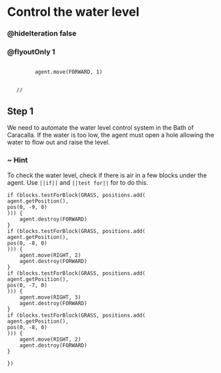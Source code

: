 # Control the water level
### @hideIteration false 
### @flyoutOnly 1


``` ghost
    
         agent.move(FORWARD, 1)
     
```
```template
   //     
```


## Step 1

We need to automate the water level control system in the Bath of Caracalla. If the water is too low, the agent must open a hole allowing the water to flow out and raise the level.

### ~ Hint 
To check the water level, check if there is air in a few blocks under the agent. Use ``||if||`` and ``||test for||``  for to do this. 

```  blocks
if (blocks.testForBlock(GRASS, positions.add(
agent.getPosition(),
pos(0, -9, 0)
))) {
    agent.destroy(FORWARD)
}
if (blocks.testForBlock(GRASS, positions.add(
agent.getPosition(),
pos(0, -8, 0)
))) {
    agent.move(RIGHT, 2)
    agent.destroy(FORWARD)
}
if (blocks.testForBlock(GRASS, positions.add(
agent.getPosition(),
pos(0, -7, 0)
))) {
    agent.move(RIGHT, 3)
    agent.destroy(FORWARD)
}
if (blocks.testForBlock(GRASS, positions.add(
agent.getPosition(),
pos(0, -8, 0)
))) {
    agent.move(RIGHT, 2)
    agent.destroy(FORWARD)
}
         
})
```

